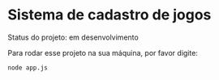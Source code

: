 # Sistema de cadastro de jogos

Status do projeto: em desenvolvimento

Para rodar esse projeto na sua máquina, por favor digite:

````````
node app.js
````````
